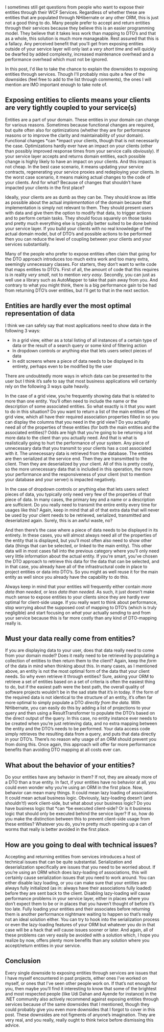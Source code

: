 I sometimes still get questions from people who want to expose their entities through their WCF Services. Regardless of whether these are entities that are populated through NHibernate or any other ORM, this is just not a good thing to do. Many people prefer to accept and return entities through their services because they believe this is an easier programming model. They believe that it takes less work than mapping to DTO’s and that as a whole, this solution is much more manageable. Rest assured that this is a fallacy. Any perceived benefit that you’ll get from exposing entities outside of your service layer will only last a *very short time* and will quickly be dwarfed by added complexity, increased maintenance overhead and a performance overhead which must not be ignored.

In this post, I'd like to take the chance to explain the downsides to exposing entities through services. Though I'll probably miss quite a few of the downsides (feel free to add to the list through comments), the ones I will mention are IMO important enough to take note of.

## Exposing entities to clients means your clients are very tightly coupled to your service(s)

Entities are a part of your domain. These entities in your domain can change for various reasons. Sometimes because functional changes are required, but quite often also for optimizations (whether they are for performance reasons or to improve the clarity and maintainability of your domain). Functional changes *can *impact your clients, though that is not necessarily the case. Optimizations hardly ever have an impact on your clients (other than possibly improved response times from your service calls obviously). If your service layer accepts and returns domain entities, each possible change is highly likely to have an impact on your clients. And this impact is not cheap. In the best case scenario, it means updating your service contracts, regenerating your service proxies and redeploying your clients. In the worst case scenario, it means making actual changes to the code of your clients. And for what? Because of changes that shouldn’t have impacted your clients in the first place? 

Ideally, your clients are as dumb as they can be. They should know as little as possible about the actual *implementation* of the domain because that implementation is simply not relevant to them. They should present users with data and give them the option to modify that data, to trigger actions and to perform certain tasks. They should focus squarely on those tasks and pretty much everything else is typically better suited to be done behind your service layer. If you build your clients with no real knowledge of the actual domain model, but of DTO’s and possible actions to be performed then you can reduce the level of coupling between your clients and your services substantially. 

Many of the people who prefer to expose entities often claim that going for the DTO approach introduces too much extra work and too many extra, seemingly unnecessary classes. For starters, they don’t want to write code that maps entities to DTO’s. First of all, the amount of code that this requires is in reality *very small*, not to mention *very easy*. Secondly, you can just as well use a library such as AutoMapper to take that pain away from you. And contrary to what you might think, there is a big performance gain to be had from returning DTO’s over entities, but I'll get to that in the next section.

## Entities are hardly ever the most optimal representation of data

I think we can safely say that most applications need to show data in the following 3 ways:

- In a grid view, either as a total listing of all instances of a certain type of data or the result of a search query or some kind of filtering action
- In dropdown controls or anything else that lets users select pieces of data 
- In edit screens where a piece of data needs to be displayed in its entirety, perhaps even to be modified by the user 

There are undoubtedly more ways in which data can be presented to the user but I think it’s safe to say that most business applications will certainly rely on the following 3 ways quite heavily.

In the case of a grid view, you’re frequently showing data that is related to more than one entity. You’ll often need to include the name or the description of some associated entities. So what exactly is it that you want to do in this situation? Do you want to return a list of the main entities of the grid view, which all have their required association properties filled in so you can display the columns that you need in the grid view? Do you actually need all of the properties of these entities (for both the main entities and the associated entities)? Odds are high that you’re going to be returning a lot more data to the client than you actually need. And that is what is realistically going to hurt the performance of your system. Any piece of unnecessary data that you transmit to your clients has a cost associated with it. The unnecessary data is retrieved from the database. The entities are then serialized at the service end. Then they are transmitted to the client. Then they are deserialized by your client. All of this is pretty costly, so the more unnecessary data that is included in this operation, the more your performance and the responsiveness of your client (not to mention your database and your server) is impacted negatively.

In the case of dropdown controls or anything else that lets users select pieces of data, you typically only need very few of the properties of that piece of data. In many cases, the primary key and a name or a description are sufficient. Do you really need to transmit the entire entity every time for usages like this? Again, keep in mind that all of that extra data that will never be used by your client needs to be retrieved, serialized, transmitted and deserialized again. Surely, this is an awful waste, no? 

And then there’s the case where a piece of data needs to be displayed in its entirety. In these cases, you will almost always need all of the properties of the entity that is displayed, but you’ll most often also need to show other data (things that can be selected, or linked to the main entity). This other data will in most cases fall into the previous category where you’ll only need very little information about the actual entity. If you’re smart, you’ve chosen the DTO approach to retrieve this data for the data that can be selected, and in that case, you already have all of the infrastructural code in place to project entities or data into DTO’s. So you might as well reuse it for the main entity as well since you already have the capability to do this.

Always keep in mind that your entities will frequently either contain *more data than needed*, or *less data than needed*. As such, it just doesn’t make much sense to expose entities to your clients since they are hardly ever optimal for client-side usage. If you really want to think about performance, stop worrying about the supposed cost of mapping to DTO’s (which is truly negligible) and start focusing on *what* your actually *sending* to and from your service because this is far more costly than any kind of DTO-mapping really is. 

## Must your data really come from entities?

If you are displaying data to your user, does that data really need to come from your domain model? Does it really need to be retrieved by populating a collection of entities to then return them to the client? Again, keep the *form* of the data in mind when thinking about this. In many cases, as I mentioned above, an entity is not the most optimal form of the data that your client needs. So why even retrieve it through entities? Sure, asking your ORM to retrieve a set of entities based on a set of criteria is often the easiest thing to do, but if the easiest path were the best path, the overall quality of software projects wouldn’t be in the sad state that it’s in today. If the form of the required data is not identical to the structure of an entity, it’s often far more optimal to simply populate a DTO *directly from the data.* With NHibernate, you can easily do this by adding a list of projections to your query and then using a ResultTransformer to populate the DTO’s based on the direct output of the query. In this case, no entity instance ever needs to be created when you’re just retrieving data, and no extra mapping between the entity and the DTO’s needs to be performed. Your data access code simply retrieves the resulting data from a query, and puts that data directly in your DTO’s. There’s no reason why usage of an ORM should prevent you from doing this. Once again, this approach will offer far more performance benefits than avoiding DTO mapping at all costs ever can.

## What about the behavior of your entities?

Do your entities have any behavior in them? If not, they are already more of a DTO than a true entity. In fact, if your entities have no behavior at all, you could even wonder why you’re using an ORM in the first place. Now, behavior can mean many things. It could mean lazy loading of associations. It could mean actual business logic. Obviously, lazy-loading doesn’t (and shouldn’t!) work client-side, but what about your business logic? Do you have business logic that *can *be executed client-side? Or is it business logic that should only be executed behind the service layer? If so, how do you make the distinction between this to prevent client-side usage from these entities? Whatever you do, you’re pretty much opening up a can of worms that really is better avoided in the first place.

## How are you going to deal with technical issues?

Accepting and returning entities from services introduces a host of technical issues that can be quite substantial. Serialization and deserialization specifically are issues that you need to be worried about. If you’re using an ORM which does lazy-loading of associations, this will certainly cause serialization issues that you need to work around. You can either disable lazy loading, or you can make sure that your entities are always fully initialized (as in: always have their associations fully loaded) before they are sent back to the client. Disabling lazy-loading *will* cause performance problems in your service layer, either in places where you don’t expect them to be or in places that you haven’t thought of before it’s too late. Fully loading your entities and their associates before returning them is another performance nightmare waiting to happen so that’s really not an ideal solution either. You can try to hook into the serialization process or even the lazy-loading features of your ORM but whatever you do in that case will be a hack that *will* cause issues sooner or later. And again, all of these problems can very easily be avoided with a solution which, I hope you realize by now, offers plenty more benefits than any solution where you accept/return entities in your service.

## Conclusion

Every single downside to exposing entities through services are issues that I have myself encountered in past projects, either ones I've worked on myself, or ones that I've seen other people work on. If that’s not enough for you, then maybe you’ll find it interesting to know that some of the brightest and most respected people (like Udi Dahan and Ayende for instance) in the .NET community also actively recommend against exposing entities through services because of the same downsides that I mentioned, though they could probably give you even more downsides that I forgot to cover in this post. These downsides are not figments of anyone’s imagination. They are very real, and you really, really ought to think twice before dismissing this advice.